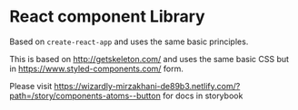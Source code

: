 # React component Library

Based on `create-react-app` and uses the same basic principles.

This is based on http://getskeleton.com/ and uses the same basic CSS but in https://www.styled-components.com/ form.

Please visit https://wizardly-mirzakhani-de89b3.netlify.com/?path=/story/components-atoms--button for docs in storybook
